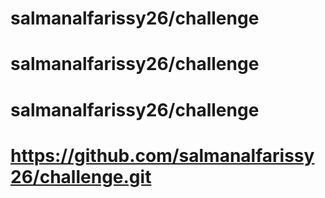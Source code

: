 ﻿# salmanalfarissy26/challenge
# salmanalfarissy26/challenge
# salmanalfarissy26/challenge
# https://github.com/salmanalfarissy26/challenge.git
